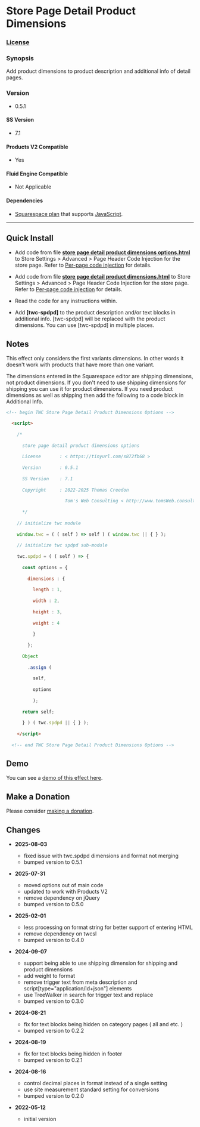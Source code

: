 # Store Page Detail Product Dimensions

### [License][1]

### Synopsis

Add product dimensions to product description and additional info of detail
pages.

### Version

  * 0.5.1

#### SS Version

  * 7.1

#### Products V2 Compatible

  * Yes
  
#### Fluid Engine Compatible

  * Not Applicable

#### Dependencies

  * [Squarespace plan][2] that supports [JavaScript][3].

---

## Quick Install

* Add code from file **[store page detail product dimensions options.html][4]**
  to Store Settings > Advanced > Page Header Code Injection for the store page.
  Refer to [Per-page code injection][5] for details.
  
* Add code from file **[store page detail product dimensions.html][6]** to
  Store Settings > Advanced > Page Header Code Injection for the store page.
  Refer to [Per-page code injection][5] for details.
  
* Read the code for any instructions within.
  
* Add **[twc-spdpd]** to the product description and/or text blocks in
  additional info. [twc-spdpd] will be replaced with the product dimensions. You
  can use [twc-spdpd] in multiple places.

## Notes

This effect only considers the first variants dimensions. In other words it
doesn't work with products that have more than one variant.

The dimensions entered in the Squarespace editor are shipping dimensions, not
product dimensions. If you don't need to use shipping dimensions for shipping
you can use it for product dimensions. If you need product dimensions as well as
shipping then add the following to a code block in Additional Info.

```html
<!-- begin TWC Store Page Detail Product Dimensions Options -->

  <script>
  
    /*
    
      store page detail product dimensions options
      
      License       : < https://tinyurl.com/s872fb68 >
      
      Version       : 0.5.1
      
      SS Version    : 7.1
      
      Copyright     : 2022-2025 Thomas Creedon
                      
                      Tom's Web Consulting < http://www.tomsWeb.consulting/ >
      
      */
      
    // initialize twc module
    
    window.twc = ( ( self ) => self ) ( window.twc || { } );
    
    // initialize twc spdpd sub-module
    
    twc.spdpd = ( ( self ) => {
    
      const options = {
      
        dimensions : {
        
          length : 1,
          
          width : 2,
          
          height : 3,
          
          weight : 4
          
          }
          
        };
        
      Object
      
        .assign (
        
          self,
          
          options
          
          );
          
      return self;
      
      } ) ( twc.spdpd || { } );
      
    </script>
    
  <!-- end TWC Store Page Detail Product Dimensions Options -->
```

## Demo

You can see a [demo of this effect here][7].

## Make a Donation

Please consider [making a donation][8].

## Changes

* **2025-08-03**

  * fixed issue with twc.spdpd dimensions and format not merging
  * bumped version to 0.5.1
  
* **2025-07-31**

  * moved options out of main code
  * updated to work with Products V2
  * remove dependency on jQuery
  * bumped version to 0.5.0
  
* **2025-02-01**

  * less processing on format string for better support of entering HTML
  * remove dependency on twcsl
  * bumped version to 0.4.0
  
* **2024-09-07**

  * support being able to use shipping dimension for shipping and product
    dimensions
  * add weight to format
  * remove trigger text from meta description and
    script[type="application/ld+json"] elements
  * use TreeWalker in search for trigger text and replace
  * bumped version to 0.3.0
  
* **2024-08-21**

  * fix for text blocks being hidden on category pages ( all and etc. )
  * bumped version to 0.2.2
  
* **2024-08-19**

  * fix for text blocks being hidden in footer
  * bumped version to 0.2.1
  
* **2024-08-16**

  * control decimal places in format instead of a single setting
  * use site measurement standard setting for conversions
  * bumped version to 0.2.0
  
* **2022-05-12**

  * initial version

[1]: https://github.com/tomsWebConsulting/twcsl/blob/main/LICENSE.txt#L1
[2]: https://www.squarespace.com/pricing
[3]: https://en.wikipedia.org/wiki/JavaScript
[4]: store%20page%20detail%20product%20dimensions%20options.html#L1
[5]: https://support.squarespace.com/hc/en-us/articles/205815908-Using-code-injection#toc-per-page-code-injection
[6]: store%20page%20detail%20product%20dimensions.html#L1
[7]: https://toms-web-consulting-demos.squarespace.com/store-page-detail-product-dimensions/p/milk-dip-cup?password=twcdemos
[8]: https://github.com/tomsWebConsulting/twcsl#make-a-donation
